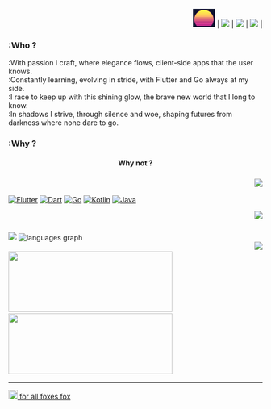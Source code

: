 <div align="right"> 
  
<a href="https://www.youtube.com/watch?v=phL6fDiYNJk" target="_blank"> <img src="https://github.com/4uzhoy/4uzhoy/blob/main/.assets/3aUBB77TdKYLrdb01F36GCxNCH9M3s8iNCw_MxWS1GM.webp" width="44" height="36"></a> |
  <img src="https://img.shields.io/badge/Status-Live-FF0266?style=for-the-badge&labelColor=29002e"> | <img src ="https://profile-counter.glitch.me/4uzhoy/count.svg" /> | <img src="https://badges.pufler.dev/years/4uzhoy"/> |  </div>

### :Who ?
<div>
:With passion I craft, where elegance flows, client-side apps that the user knows.</br>
:Constantly learning, evolving in stride, with Flutter and Go always at my side.</br>
:I race to keep up with this shining glow, the brave new world that I long to know.</br>
:In shadows I strive, through silence and woe, shaping futures from darkness where none dare to go.</br>
</div>

### :Why ?
<div align="center"> <h4>Why not ?</h4> </div>
  
###
<div align="right"><img src="https://img.shields.io/badge/tek-SKILLS-FF0266?style=for-the-badge&labelColor=29002e"></div>

[![Flutter](https://img.shields.io/badge/Flutter-29002e?style=flat&logo=flutter&logoColor=FF6EC7&labelColor=78006C)](https://flutter.dev/)
[![Dart](https://img.shields.io/badge/Dart-1D1128?style=flat&logo=dart&logoColor=FF53FF&labelColor=5326AE)](https://dart.dev/)
[![Go](https://img.shields.io/badge/Go-2F0A46?style=flat&logo=go&logoColor=02DDF9&labelColor=5619A1)](https://go.dev/)
[![Kotlin](https://img.shields.io/badge/Kotlin-100126?style=flat&logo=kotlin&logoColor=FF4DFF&labelColor=75167D)](https://kotlinlang.org/)
[![Java](https://img.shields.io/badge/Java-0E0221?style=flat&logo=java&logoColor=FF66E9&labelColor=651D9F)](https://www.java.com/)


<div align="right"><img src="https://img.shields.io/badge/git-STAATS-FF0266?style=for-the-badge&labelColor=29002e"></div>
<div align="right"> <h3></h3></div>
<div align="left">

<img src="https://github-readme-stats.vercel.app/api?username=4uzhoy&count_private=true&theme=synthwave&include_all_commits=true&show_icons=true&hide_rank=false&rank_icon=github&order=1"  height="150" />
<img src="https://github-readme-stats.vercel.app/api/top-langs?username=4uzhoy&locale=en&hide_title=false&layout=compact&card_width=320&langs_count=5&theme=synthwave&hide_border=false&order=2" height="150" alt="languages graph"  />
</div>


<div align="right"><img src="https://img.shields.io/badge/_contact-ME-FF0266?style=for-the-badge&labelColor=29002e"></div>
<div align="left">
<a href="https://t.me/r_tsch" target="_blank"> <img src="https://github.com/user-attachments/assets/fafbc6dd-427e-40bd-9888-b623729018ad" width="325" height="120"></> </a>
<a href="https://t.me/r_tsch" target="_blank"> <img src="https://github.com/user-attachments/assets/fafbc6dd-427e-40bd-9888-b623729018ad" width="325" height="120"></> </a>

</div>

---
<a href="https://plugfox.dev/" target="_blank"> <img src="https://github.com/user-attachments/assets/3da9e7e2-eee4-4c04-8b0f-f6681c260e54" width="18" height="18"> for all foxes fox </a>


